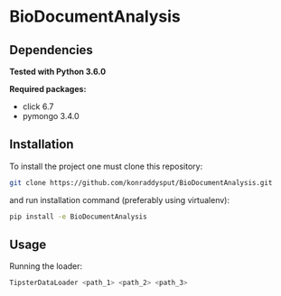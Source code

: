 # BioDocumentAnalysis

## Dependencies
**Tested with Python 3.6.0**

**Required packages:**

* click 6.7
* pymongo 3.4.0

## Installation
To install the project one must clone this repository:
```sh
git clone https://github.com/konraddysput/BioDocumentAnalysis.git
```
and run installation command (preferably using virtualenv):
```sh
pip install -e BioDocumentAnalysis
```

## Usage
Running the loader:
```sh
TipsterDataLoader <path_1> <path_2> <path_3>
```
